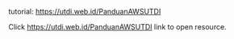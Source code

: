 tutorial: https://utdi.web.id/PanduanAWSUTDI

Click https://utdi.web.id/PanduanAWSUTDI link to open resource.